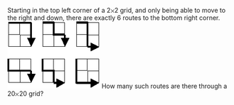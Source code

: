   Starting in the top left corner of a 2<img src='images/symbol_times.gif' width='9' height='9' alt='&times;' border='0' style='vertical-align:middle;' />2 grid, and only being able to move to the right and down, there are exactly 6 routes to the bottom right corner.    <img src="project/images/p_015.gif" alt="" />    How many such routes are there through a 20<img src='images/symbol_times.gif' width='9' height='9' alt='&times;' border='0' style='vertical-align:middle;' />20 grid?    